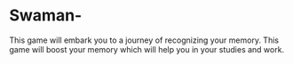 # Swaman-
This game will embark you to a journey of recognizing your memory. This game will boost your memory which will help you in your studies and work.
